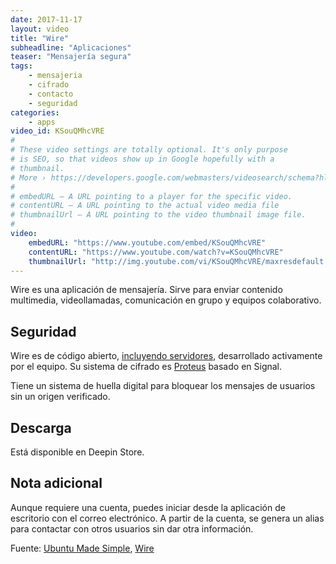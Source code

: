 ```yaml
---
date: 2017-11-17
layout: video
title: "Wire"
subheadline: "Aplicaciones"
teaser: "Mensajería segura"
tags:
    - mensajeria
    - cifrado
    - contacto
    - seguridad
categories:
    - apps
video_id: KSouQMhcVRE
#
# These video settings are totally optional. It's only purpose
# is SEO, so that videos show up in Google hopefully with a
# thumbnail.
# More › https://developers.google.com/webmasters/videosearch/schema?hl=en&rd=1
#
# embedURL – A URL pointing to a player for the specific video.
# contentURL – A URL pointing to the actual video media file
# thumbnailUrl – A URL pointing to the video thumbnail image file.
#
video:
    embedURL: "https://www.youtube.com/embed/KSouQMhcVRE"
    contentURL: "https://www.youtube.com/watch?v=KSouQMhcVRE"
    thumbnailUrl: "http://img.youtube.com/vi/KSouQMhcVRE/maxresdefault.jpg"
---
```

<!--more-->

Wire es una aplicación de mensajería. Sirve para enviar contenido multimedia, videollamadas, comunicación en grupo y equipos colaborativo.

## Seguridad

Wire es de código abierto, [incluyendo servidores](https://github.com/wireapp/wire-server), desarrollado activamente por el equipo. Su sistema de cifrado es [Proteus](https://github.com/wireapp/proteus) basado en Signal.

Tiene un sistema de huella digital para bloquear los mensajes de usuarios sin un origen verificado.

## Descarga

Está disponible en Deepin Store.

## Nota adicional

Aunque requiere una cuenta, puedes iniciar desde la aplicación de escritorio con el correo electrónico. A partir de la cuenta, se genera un alias para contactar con otros usuarios sin dar otra información.

Fuente: [Ubuntu Made Simple](https://www.youtube.com/channel/UCBsltZiJ0ACdbizilpCqscA), [Wire](https://wire.com/en/)
